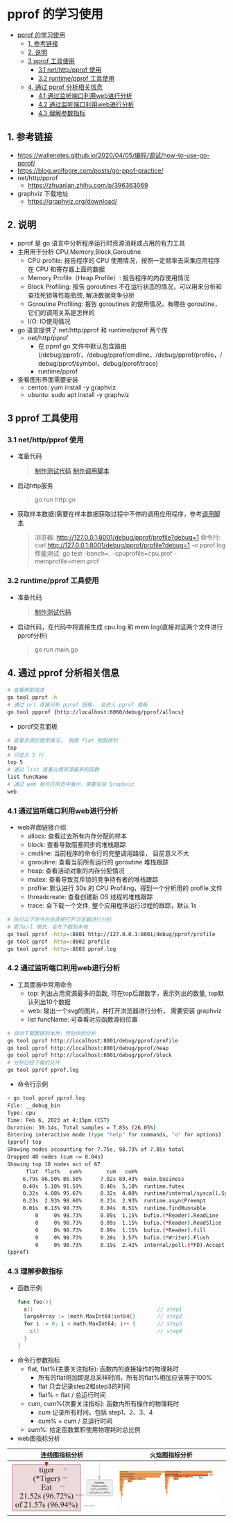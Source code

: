 # pprof 的学习使用

- [pprof 的学习使用](#pprof-的学习使用)
  - [1. 参考链接](#1-参考链接)
  - [2. 说明](#2-说明)
  - [3 pprof 工具使用](#3-pprof-工具使用)
    - [3.1 net/http/pprof 使用](#31-nethttppprof-使用)
    - [3.2 runtime/pprof 工具使用](#32-runtimepprof-工具使用)
  - [4. 通过 pprof 分析相关信息](#4-通过-pprof-分析相关信息)
    - [4.1 通过监听端口利用web进行分析](#41-通过监听端口利用web进行分析)
    - [4.2 通过监听端口利用web进行分析](#42-通过监听端口利用web进行分析)
    - [4.3 理解参数指标](#43-理解参数指标)

## 1. 参考链接

- https://wallenotes.github.io/2020/04/05/编程/调试/how-to-use-go-pprof/
- https://blog.wolfogre.com/posts/go-ppof-practice/
- net/http/pprof
  - https://zhuanlan.zhihu.com/p/396363069
- graphviz 下载地址
  - https://graphviz.org/download/

## 2. 说明

- pprof 是 go 语言中分析程序运行时资源消耗或占用的有力工具
- 主用用于分析 CPU,Memory,Block,Goroutine
  - CPU profile: 报告程序的 CPU 使用情况，按照一定频率去采集应用程序在 CPU 和寄存器上面的数据
  - Memory Profile（Heap Profile）: 报告程序的内存使用情况
  - Block Profiling: 报告 goroutines 不在运行状态的情况，可以用来分析和查找死锁等性能瓶颈, 解决数据竞争分析
  - Goroutine Profiling: 报告 goroutines 的使用情况，有哪些 goroutine，它们的调用关系是怎样的
  - I/O: IO使用情况
- go 语言提供了 net/http/pprof 和 runtime/pprof 两个库
  - net/http/pprof
    - 在 pprof.go 文件中默认包含路由(/debug/pprof/，/debug/pprof/cmdline，/debug/pprof/profile，/debug/pprof/symbol，debug/pprof/trace)
    - runtime/pprof
- 查看图形界面需要安装
  - centos: yum install -y graphviz
  - ubuntu: sudo apt install -y graphviz

## 3 pprof 工具使用

### 3.1 net/http/pprof 使用

- 准备代码
    > [制作测试代码](./web/http.go)
    > [制作调用脚本](./web/call.sh)

- 启动http服务
    > go run http.go

- 获取样本数据(需要在样本数据获取过程中不停的调用应用程序，参考[调用脚本](./web/call.sh)
    > 浏览器: http://127.0.0.1:8001/debug/pprof/profile?debug=1
    > 命令行: curl http://127.0.0.1:8001/debug/pprof/profile?debug=1 -o pprof.log
    > 性能测试: go test -bench=. -cpuprofile=cpu.prof -memprofile=mem.prof

### 3.2 runtime/pprof 工具使用

- 准备代码
    > [制作测试代码](./cmd/main.go)

- 启动代码，在代码中将直接生成 cpu.log 和 mem.log(直接对这两个文件进行pprof分析)
    > go run main.go

## 4. 通过 pprof 分析相关信息


```bash
# 查看帮助信息
go tool pprof -h
# 通过 url 直接分析 pprof 链接， 会进入 pprof 面板
go tool ppprof {http://localhost:6060/debug/pprof/allocs}
```

- pprof交互面板
```bash
# 查看资源的使用情况， 根据 flat 倒叙排列
top
# 只显示 5 行
top 5
# 通过 list 查看占用资源最多的函数
list funcName
# 通过 web 指令在网页中展示，需要安装 Graphviz
web
```

### 4.1 通过监听端口利用web进行分析

- web界面链接介绍
  - allocs: 查看过去所有内存分配的样本
  - block: 查看导致阻塞同步的堆栈跟踪
  - cmdline: 当前程序的命令行的完整调用路径， 目前意义不大
  - goroutine: 查看当前所有运行的 goroutine 堆栈跟踪
  - heap: 查看活动对象的内存分配情况
  - mutex: 查看导致互斥锁的竞争持有者的堆栈跟踪
  - profile: 默认进行 30s 的 CPU Profiling，得到一个分析用的 profile 文件
  - threadcreate: 查看创建新 OS 线程的堆栈跟踪
  - trace: 会下载一个文件, 整个应用程序运行过程的跟踪，默认 1s

```bash
# 执行以下命令后会直接打开浏览器进行分析
# 若为url 模式，会先下载到本地
go tool pprof -http=:8801 http://127.0.0.1:8001/debug/pprof/profile
go tool pprof -http=:8802 profile
go tool pprof -http=:8803 pprof.log
```

### 4.2 通过监听端口利用web进行分析

- 工具面板中常用命令
  - top: 列出占用资源最多的函数, 可在top后跟数字，表示列出的数量, top默认列出10个数据
  - web: 输出一个svg的图片，并打开浏览器进行分析， 需要安装 graphviz
  - list funcName: 可查看对应函数源码位置

```bash
# 自动下载数据到本地，然后供你分析
go tool pprof http://localhost:8001/debug/pprof/profile
go tool pprof http://localhost:8001/debug/pprof/heap
go tool pprof http://localhost:8001/debug/pprof/block
# 分析已经下载的文件
go tool pprof pprof.log
```

- 命令行示例

```bash
> go tool pprof pprof.log
File: __debug_bin
Type: cpu
Time: Feb 6, 2023 at 4:15pm (CST)
Duration: 30.14s, Total samples = 7.85s (26.05%)
Entering interactive mode (type "help" for commands, "o" for options)
(pprof) top
Showing nodes accounting for 7.75s, 98.73% of 7.85s total
Dropped 40 nodes (cum <= 0.04s)
Showing top 10 nodes out of 67
      flat  flat%   sum%        cum   cum%
     6.79s 86.50% 86.50%      7.02s 89.43%  main.business
     0.40s  5.10% 91.59%      0.40s  5.10%  runtime.futex
     0.32s  4.08% 95.67%      0.32s  4.08%  runtime/internal/syscall.Syscall6
     0.23s  2.93% 98.60%      0.23s  2.93%  runtime.asyncPreempt
     0.01s  0.13% 98.73%      0.04s  0.51%  runtime.findRunnable
         0     0% 98.73%      0.09s  1.15%  bufio.(*Reader).ReadLine
         0     0% 98.73%      0.09s  1.15%  bufio.(*Reader).ReadSlice
         0     0% 98.73%      0.09s  1.15%  bufio.(*Reader).fill
         0     0% 98.73%      0.28s  3.57%  bufio.(*Writer).Flush
         0     0% 98.73%      0.19s  2.42%  internal/poll.(*FD).Accept
(pprof) 
```

### 4.3 理解参数指标

- 函数示例
  ```go
  func foo(){
    a()                                        // step1
    largeArray := [math.MaxInt64]int64{}       // step2
    for i := 0; i < math.MaxInt64; i++ {       // step3
      c()                                      // step4
    }
  }
  ```
- 命令行参数指标
  - flat, flat%(主要关注指标): 函数内的直接操作的物理耗时
    - 所有的flat相加即是总采样时间，所有的flat%相加应该等于100%
    - flat 只会记录step2和step3的时间
    - flat% = flat / 总运行时间
  - cum, cum%(次要关注指标): 函数内所有操作的物理耗时
    - cum 记录所有时间，包括 step1、2、3、4
    - cum% = cum / 总运行时间
  - sum%: 给定函数累积使用物理耗时总比例
- web图指标分析

| 连线图指标分析                                   | 火焰图指标分析                                   |
| ------------------------------------------------ | ------------------------------------------------ |
| ![连线图指标分析](imgs/../web/imgs/pprof_01.png) | ![火焰图指标分析](imgs/../web/imgs/pprof_02.png) |
